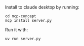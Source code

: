 Install to claude desktop by running:

```
cd mcp-concept
mcp install server.py
```

Run it with:

```
uv run server.py
```
